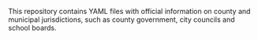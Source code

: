 This repository contains YAML files with official information on county and
municipal jurisdictions, such as county government, city councils and school
boards.
